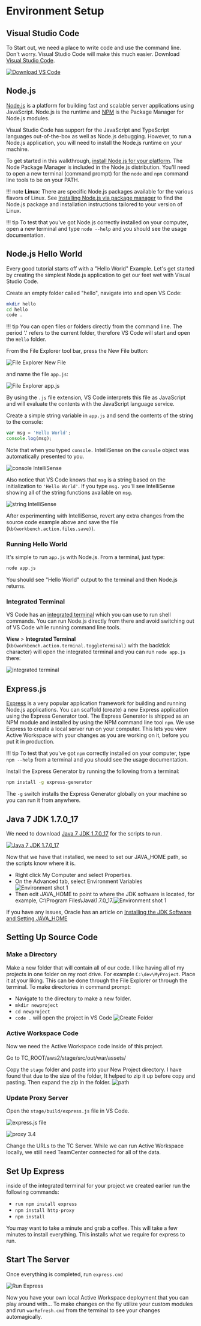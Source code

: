# Environment Setup 

## Visual Studio Code
To Start out, we need a place to write code and use the command line. Don't worry. Visual Studio Code will make this much easier. Download [Visual Studio Code](https://code.visualstudio.com/). 

[![Download VS Code](VSCode.png "Download VS Code")](https://code.visualstudio.com/)

## Node.js
[Node.js](https://nodejs.org/) is a platform for building fast and scalable server applications using JavaScript. Node.js is the runtime and [NPM](https://www.npmjs.com/) is the Package Manager for Node.js modules.

Visual Studio Code has support for the JavaScript and TypeScript languages out-of-the-box as well as Node.js debugging. However, to run a Node.js application, you will need to install the Node.js runtime on your machine.

To get started in this walkthrough, [install Node.js for your platform](https://nodejs.org/en/download/). The Node Package Manager is included in the Node.js distribution. You'll need to open a new terminal (command prompt) for the `node` and `npm` command line tools to be on your PATH.

!!! note
    **Linux**: There are specific Node.js packages available for the various flavors of Linux. See [Installing Node.js via package manager](https://nodejs.org/en/download/package-manager) to find the Node.js package and installation instructions tailored to your version of Linux.

!!! tip
    To test that you've got Node.js correctly installed on your computer, open a new terminal and type `node --help` and you should see the usage documentation.

## Node.js Hello World

Every good tutorial starts off with a "Hello World" Example. Let's get started by creating the simplest Node.js application to get our feet wet with Visual Studio Code.

Create an empty folder called "hello", navigate into and open VS Code:

```bash
mkdir hello
cd hello
code .
```

!!! tip
    You can open files or folders directly from the command line.  The period '.' refers to the current folder, therefore VS Code will start and open the `Hello` folder.

From the File Explorer tool bar, press the New File button:

![File Explorer New File](toolbar-new-file.png)

and name the file `app.js`:

![File Explorer app.js](app-js-file-created.png)

By using the `.js` file extension, VS Code interprets this file as JavaScript and will evaluate the contents with the JavaScript language service.

Create a simple string variable in `app.js` and send the contents of the string to the console:

```javascript
var msg = 'Hello World';
console.log(msg);
```

Note that when you typed `console.` IntelliSense on the `console` object was automatically presented to you.

![console IntelliSense](consoleintellisense.png)

Also notice that VS Code knows that `msg` is a string based on the initialization to `'Hello World'`.  If you type `msg.` you'll see IntelliSense showing all of the string functions available on `msg`.

![string IntelliSense](stringintellisense.png)

After experimenting with IntelliSense, revert any extra changes from the source code example above and save the file (`kb(workbench.action.files.save)`).

### Running Hello World

It's simple to run `app.js` with Node.js. From a terminal, just type:

```bash
node app.js
```

You should see "Hello World" output to the terminal and then Node.js returns.

### Integrated Terminal

VS Code has an [integrated terminal](https://code.visualstudio.com/docs/editor/integrated-terminal) which you can use to run shell commands. You can run Node.js directly from there and avoid switching out of VS Code while running command line tools.

**View** > **Integrated Terminal** (`kb(workbench.action.terminal.toggleTerminal)` with the backtick character) will open the integrated terminal and you can run `node app.js` there:

![integrated terminal](integrated-terminal.png)

## Express.js

[Express](https://expressjs.com/) is a very popular application framework for building and running Node.js applications. You can scaffold (create) a new Express application using the Express Generator tool. The Express Generator is shipped as an NPM module and installed by using the NPM command line tool `npm`. We use Express to create a local server run on your computer. This lets you view Active Workspace with your changes as you are working on it, before you put it in production.

!!! tip
    To test that you've got `npm` correctly installed on your computer, type `npm --help` from a terminal and you should see the usage documentation.

Install the Express Generator by running the following from a terminal:

```bash
npm install -g express-generator
```

The `-g` switch installs the Express Generator globally on your machine so you can run it from anywhere.

## Java 7 JDK 1.7.0_17

We need to download [Java 7 JDK 1.7.0_17](http://www.oracle.com/technetwork/java/javase/downloads/java-archive-downloads-javase7-521261.html) for the scripts to run.

[![Java 7 JDK 1.7.0_17](jdk.png)](http://www.oracle.com/technetwork/java/javase/downloads/java-archive-downloads-javase7-521261.html)

Now that we have that installed, we need to set our JAVA_HOME path, so the scripts know where it is.

 - Right click My Computer and select Properties.
 - On the Advanced tab, select Environment Variables ![Environment shot 1](env_1.png)
 - Then edit JAVA_HOME to point to where the JDK software is located, for example, C:\Program Files\Java\1.7.0_17.![Environment shot 1](env_2.png)

If you have any issues, Oracle has an article on [Installing the JDK Software and Setting JAVA_HOME](https://docs.oracle.com/cd/E19182-01/821-0917/inst_jdk_javahome_t/index.html)

## Setting Up Source Code
### Make a Directory
Make a new folder that will contain all of our code. I like having all of my projects in one folder on my root drive. For example `C:\dev\MyProject`. Place it at your liking. This can be done through the File Explorer or through the terminal. To make directories in command prompt:
 - Navigate to the directory to make a new folder.
 - `mkdir newproject`
 - `cd newproject`
 - `code .` will open the project in VS Code ![Create Folder](newDir.jpg)

### Active Workspace Code
Now we need the Active Workspace code inside of this project.

Go to TC_ROOT/aws2/stage/src/out/war/assets<numbers>/

Copy the `stage` folder and paste into your New Project directory. I have found that due to the size of the folder, It helped to zip it up before copy and pasting. Then expand the zip in the folder. ![path](path.png)

### Update Proxy Server
Open the `stage/build/express.js` file in VS Code.

![express.js file](expressjs.png)

![proxy 3.4](34.jpg)

Change the URLs to the TC Server. While we can run Active Workspace locally, we still need TeamCenter connected for all of the data.

## Set Up Express
inside of the integrated terminal for your project we created earlier run the following commands:
 - `run npm install express`
 - `npm install http-proxy`
 - `npm install`

You may want to take a minute and grab a coffee. This will take a few minutes to install everything. This installs what we require for express to run.

## Start The Server

Once everything is completed, run `express.cmd`

![Run Express](run.jpg)

Now you have your own local Active Workspace deployment that you can play around with… To make changes on the fly utilize your custom modules and run `warRefresh.cmd` from the terminal to see your changes automagically.